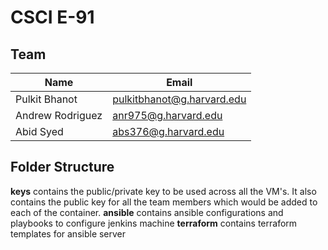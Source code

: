 # CSCI E-91

## Team 

| Name              |           Email             | 
|-------------------|-----------------------------| 
| Pulkit Bhanot     | pulkitbhanot@g.harvard.edu  |
| Andrew Rodriguez  | anr975@g.harvard.edu        |
| Abid Syed         | abs376@g.harvard.edu        |


## Folder Structure
  **keys** contains the public/private key to be used across all the VM's. It also contains the public key for all the team members which would be added to each of the container.
  **ansible** contains ansible configurations and playbooks to configure jenkins machine
  **terraform** contains terraform templates for ansible server